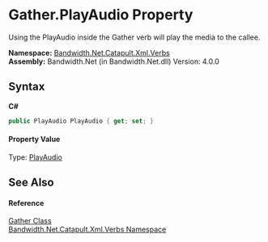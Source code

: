 ﻿# Gather.PlayAudio Property 
 

Using the PlayAudio inside the Gather verb will play the media to the callee.

**Namespace:**&nbsp;<a href ="N_Bandwidth_Net_Catapult_Xml_Verbs.md">Bandwidth.Net.Catapult.Xml.Verbs</a><br />**Assembly:**&nbsp;Bandwidth.Net (in Bandwidth.Net.dll) Version: 4.0.0

## Syntax

**C#**<br />
``` C#
public PlayAudio PlayAudio { get; set; }
```


#### Property Value
Type: <a href ="T_Bandwidth_Net_Catapult_Xml_Verbs_PlayAudio.md">PlayAudio</a>

## See Also


#### Reference
<a href ="T_Bandwidth_Net_Catapult_Xml_Verbs_Gather.md">Gather Class</a><br /><a href ="N_Bandwidth_Net_Catapult_Xml_Verbs.md">Bandwidth.Net.Catapult.Xml.Verbs Namespace</a><br />